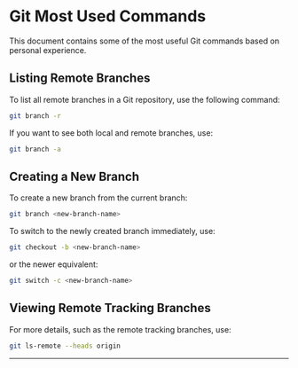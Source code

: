 # Git Most Used Commands

This document contains some of the most useful Git commands based on personal experience.

## Listing Remote Branches
To list all remote branches in a Git repository, use the following command:

```sh
git branch -r
```

If you want to see both local and remote branches, use:

```sh
git branch -a
```

## Creating a New Branch
To create a new branch from the current branch:

```sh
git branch <new-branch-name>
```

To switch to the newly created branch immediately, use:

```sh
git checkout -b <new-branch-name>
```

or the newer equivalent:

```sh
git switch -c <new-branch-name>
```

## Viewing Remote Tracking Branches
For more details, such as the remote tracking branches, use:

```sh
git ls-remote --heads origin
```

---


